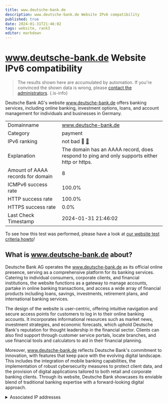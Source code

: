 ```yaml
---
title: www.deutsche-bank.de
description: www.deutsche-bank.de Website IPv6 compatibility
published: true
date: 2024-01-31T21:46:02
tags: website, rank3
editor: markdown
---
```


# www.deutsche-bank.de Website IPv6 compatibility

> The results shown here are accumulated by automation. If you're convinced the shown data is wrong, please [contact the administrators](/howto/chat). 
{.is-info}

Deutsche Bank AG's website www.deutsche-bank.de offers banking services, including online banking, investment options, loans, and account management for individuals and businesses in Germany.


|   |   |
| - | - |
| Domainname | www.deutsche-bank.de
| Category | payment |
| IPv6 ranking | not bad :3rd_place_medal: [🔗](/howto/ranking) |
| Explanation | The domain has an AAAA record, does respond to ping and only supports either http or https. |
| Amount of AAAA records for domain | 8 |
| ICMPv6 success rate | 100.0%|
| HTTP success rate | 100.0% |
| HTTPS success rate | 0.0% |
| Last Check Timestamp | 2024-01-31 21:46:02 |

To see how this test was performed, please have a look at [our website test criteria howto](/howto/testcriteria/website)!


## What is www.deutsche-bank.de about?
Deutsche Bank AG operates the www.deutsche-bank.de as its official online presence, serving as a comprehensive platform for its banking services. Catering to individual consumers, corporate clients, and financial institutions, the website functions as a gateway to manage accounts, partake in online banking transactions, and access a wide array of financial products including loans, savings, investments, retirement plans, and international banking services.

The design of the website is user-centric, offering intuitive navigation and secure access points for customers to log in to their online banking accounts. It incorporates informational resources such as market news, investment strategies, and economic forecasts, which uphold Deutsche Bank's reputation for thought leadership in the financial sector. Clients can also find support through customer service portals, locate branches, and use financial tools and calculators to aid in their financial planning.

Moreover, www.deutsche-bank.de reflects Deutsche Bank's commitment to innovation, with features that keep pace with the evolving digital landscape. This includes the integration of mobile banking capabilities, the implementation of robust cybersecurity measures to protect client data, and the provision of digital applications tailored to both retail and corporate banking clients. Through its website, Deutsche Bank showcases its enviable blend of traditional banking expertise with a forward-looking digital approach.



<details>
<summary>Associated IP addresses</summary>

2600:9000:2251:e400:13:46b5:7d80:93a1

2600:9000:2251:fa00:13:46b5:7d80:93a1

2600:9000:2251:ea00:13:46b5:7d80:93a1

2600:9000:2251:7c00:13:46b5:7d80:93a1

2600:9000:2251:d800:13:46b5:7d80:93a1

2600:9000:2251:cc00:13:46b5:7d80:93a1

2600:9000:2251:bc00:13:46b5:7d80:93a1

2600:9000:2251:9400:13:46b5:7d80:93a1

</details>
